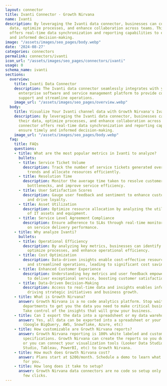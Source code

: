 ```yaml
---
layout: connector
title: Ivanti Connector - Growth Nirvana
name: Ivanti
description: By leveraging the Ivanti data connector, businesses can consolidate their
  data, optimize processes, and enhance collaboration across teams. This connector
  offers real-time data synchronization and reporting capabilities to ensure timely
  and informed decision-making.
image: "/assets/images/seo_pages/body.webp"
date: '2024-08-27'
categories: connectors
permalink: connectors/ivanti
icon_url: "/assets/images/seo_pages/connectors/ivanti"
usage: 0
schema_name: ivanti
sections:
  overview:
    title: Ivanti Data Connector
    description: The Ivanti data connector seamlessly integrates with your existing
      enterprise software and service management platform to provide comprehensive
      support and streamline operations.
    image_url: "/assets/images/seo_pages/overview.webp"
  body:
    title: Visualize Your Ivanti channel data with Growth Nirvana's Ivanti Connector
    description: By leveraging the Ivanti data connector, businesses can consolidate
      their data, optimize processes, and enhance collaboration across teams. This
      connector offers real-time data synchronization and reporting capabilities to
      ensure timely and informed decision-making.
    image_url: "/assets/images/seo_pages/body.webp"
  faq:
    title: FAQs
    questions:
    - title: What are the most popular metrics in Ivanti to analyze?
      bullets:
      - title: Service Ticket Volume
        description: Track the number of service tickets generated over time to identify
          trends and allocate resources efficiently.
      - title: Resolution Time
        description: Monitor the average time taken to resolve customer issues, pinpoint
          bottlenecks, and improve service efficiency.
      - title: User Satisfaction Scores
        description: Gauge user feedback and sentiment to enhance customer experience
          and drive loyalty.
      - title: Asset Utilization
        description: Optimize resource allocation by analyzing the utilization rates
          of IT assets and equipment.
      - title: Service Level Agreement Compliance
        description: Ensure adherence to SLAs through real-time monitoring and reporting
          on service delivery performance.
    - title: Why analyze Ivanti?
      bullets:
      - title: Operational Efficiency
        description: By analyzing key metrics, businesses can identify areas for improvement,
          optimize processes, and enhance operational efficiency.
      - title: Cost Optimization
        description: Data-driven insights enable cost-effective resource allocation
          and streamlined operations, leading to significant cost savings.
      - title: Enhanced Customer Experience
        description: Understanding key metrics and user feedback empowers businesses
          to deliver exceptional service, boosting customer satisfaction and loyalty.
      - title: Data-Driven Decision-Making
        description: Access to real-time data and insights enables informed decision-making,
          driving strategic initiatives and business growth.
    - title: What is Growth Nirvana?
      answer: Growth Nirvana is a no code analytics platform. Stop waiting for other
        departments to get you the data you need to make critical business decisions.
        Take control of the insights that will grow your business.
    - title: Can I export the data into a spreadsheet or my data warehouse?
      answer: Yes, all data can be exported into a spreadsheet or your data warehouse
        (Google BigQuery, AWS, Snowflake, Azure, etc)
    - title: How customizable are Growth Nirvana reports?
      answer: Growth Nirvana reporting is 100% white labeled and customized to your
        specifications. Growth Nirvana can create the reports so you don’t have to
        or you can connect your visualization tools (Looker Data Studio/Google Data
        Studio, Tableau, PowerBI, etc) to Growth Nirvana.
    - title: How much does Growth Nirvana cost?
      answer: Plans start at $200/month. Schedule a demo to learn what plan is best
        for you.
    - title: How long does it take to setup?
      answer: Growth Nirvana data connectors are no code so setup only requires a
        few clicks.
---
```

